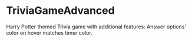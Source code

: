 # TriviaGameAdvanced

Harry Potter themed Trivia game with additional features: Answer options' color on hover matches timer color.
